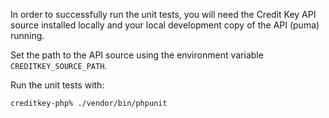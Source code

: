 In order to successfully run the unit tests, you will need the Credit Key API source installed locally and your local development copy of the API (puma) running.

Set the path to the API source using the environment variable ```CREDITKEY_SOURCE_PATH```.

Run the unit tests with:

```
creditkey-php% ./vendor/bin/phpunit
```